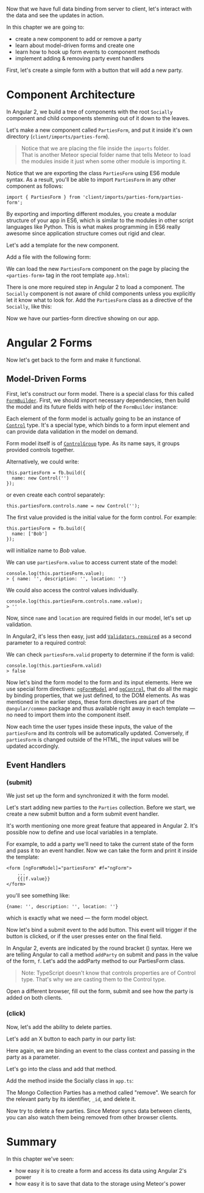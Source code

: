 Now that we have full data binding from server to client, let's interact with the data and see the updates in action.

In this chapter we are going to:

- create a new component to add or remove a party
- learn about model-driven forms and create one
- learn how to hook up form events to component methods
- implement adding & removing party event handlers

First, let's create a simple form with a button that will add a new party.

# Component Architecture

In Angular 2, we build a tree of components with the root `Socially` component and
child components stemming out of it down to the leaves.

Let's make a new component called `PartiesForm`, and put it inside it's own directory (`client/imports/parties-form`).

> Notice that we are placing the file inside the `imports` folder.  
> That is another Meteor special folder name that tells Meteor to load the modules inside it just when some other module is importing it.  

<diffbox tutorial="angular2-meteor-socially" step="4.1"></diffbox>

Notice that we are exporting the class `PartiesForm` using ES6 module syntax. 
As a result, you'll be able to import `PartiesForm` in any other component as follows:

    import { PartiesForm } from 'client/imports/parties-form/parties-form';

By exporting and importing different modules, you create a modular structure of your app in ES6,
which is similar to the modules in other script languages like Python.
This is what makes programming in ES6 really awesome since application structure comes out rigid and clear.

Let's add a template for the new component.

Add a file with the following form:

<diffbox tutorial="angular2-meteor-socially" step="4.2"></diffbox>

We can load the new `PartiesForm` component on the page by placing the `<parties-form>` tag in the root template `app.html`:

<diffbox tutorial="angular2-meteor-socially" step="4.3"></diffbox>

There is one more required step in Angular 2 to load a component. The `Socially` component is not aware of child components unless you explicitly let it know what to look for. Add the `PartiesForm` class as a directive of the `Socially`, like this:

<diffbox tutorial="angular2-meteor-socially" step="4.4"></diffbox>

Now we have our parties-form directive showing on our app.

# Angular 2 Forms

Now let's get back to the form and make it functional.

## Model-Driven Forms

First, let's construct our form model. There is a special class for this called [`FormBuilder`](https://angular.io/docs/ts/latest/api/common/FormBuilder-class.html).
First, we should import necessary dependencies, then build the model and its future fields with help of the `FormBuilder` instance:

<diffbox tutorial="angular2-meteor-socially" step="4.5"></diffbox>

Each element of the form model is actually going to be an instance of [`Control`](https://angular.io/docs/ts/latest/api/common/Control-class.html) type.
It's a special type, which binds to a form input element and can provide data validation
in the model on demand.

Form model itself is of [`ControlGroup`](https://angular.io/docs/js/latest/api/common/ControlGroup-class.html) type. As its name says, it groups provided controls together.

Alternatively, we could write:

    this.partiesForm = fb.build({
      name: new Control('')
    });

or even create each control separately:

    this.partiesForm.controls.name = new Control('');

The first value provided is the initial value for the form control. For example:

    this.partiesForm = fb.build({
      name: ['Bob']
    });

will initialize name to _Bob_ value.

We can use `partiesForm.value` to access current state of the model:

    console.log(this.partiesForm.value);
    > { name: '', description: '', location: ''}

We could also access the control values individually.

    console.log(this.partiesForm.controls.name.value);
    > ''

Now, since `name` and `location` are required fields in our model, let's set up validation.

In Angular2, it's less then easy, just add [`Validators.required`](https://angular.io/docs/ts/latest/api/common/Validators-class.html) as a second parameter to a required control:

<diffbox tutorial="angular2-meteor-socially" step="4.6"></diffbox>

We can check `partiesForm.valid` property to determine if the form is valid:  

    console.log(this.partiesForm.valid)
    > false

Now let's bind the form model to the form and its input elements. Here we use special
form directives: [`ngFormModel`](https://angular.io/docs/ts/latest/api/common/NgFormModel-directive.html) and [`ngControl`](https://angular.io/docs/ts/latest/api/common/NgControl-class.html), that do all the magic by binding properties, that we just defined, to the DOM elements. As was mentioned in the earlier steps, these form directives are part of the `@angular/common` package and thus available right away in each template — no need to import them into the component itself.

<diffbox tutorial="angular2-meteor-socially" step="4.7"></diffbox>

Now each time the user types inside these inputs, the value of the `partiesForm` and its controls will be automatically updated.
Conversely, if `partiesForm` is changed outside of the HTML, the input values will be updated accordingly.

## Event Handlers

### (submit)

We just set up the form and synchronized it with the form model.

Let's start adding new parties to the `Parties` collection.
Before we start, we create a new submit button and a form submit event handler.

It's worth mentioning one more great feature that appeared in Angular 2.
It's possible now to define and use local variables in a template.

For example, to add a party we'll need to take the
current state of the form and pass it to an event handler.
Now we can take the form and print it inside the template:

    <form [ngFormModel]="partiesForm" #f="ngForm">
        ...
        {{|f.value}}
    </form>

you'll see something like:

    {name: '', description: '', location: ''}

which is exactly what we need — the form model object.

Now let's bind a submit event to the add button.
This event will trigger if the button is clicked, or if the user presses enter on the final field.

<diffbox tutorial="angular2-meteor-socially" step="4.8"></diffbox>

In Angular 2, events are indicated by the round bracket () syntax. Here we are telling Angular to call a method `addParty` on submit and pass in the value of the form, `f`. Let's add the addParty method to our PartiesForm class.

<diffbox tutorial="angular2-meteor-socially" step="4.9"></diffbox>

> Note: TypeScript doesn't know that controls properties are of Control type.
> That's why we are casting them to the Control type.

Open a different browser, fill out the form, submit and see how the party is added on both clients.

### (click)

Now, let's add the ability to delete parties.

Let's add an X button to each party in our party list:

<diffbox tutorial="angular2-meteor-socially" step="4.10"></diffbox>


Here again, we are binding an event to the class context and passing in the party as a parameter.

Let's go into the class and add that method.

Add the method inside the Socially class in `app.ts`:

<diffbox tutorial="angular2-meteor-socially" step="4.11"></diffbox>

The Mongo Collection Parties has a method called "remove". We search for the relevant party by its identifier, `_id`, and delete it.

Now try to delete a few parties. Since Meteor syncs data between clients, you can also watch them being removed from other browser clients.


# Summary

In this chapter we've seen:

- how easy it is to create a form and access its data using Angular 2's power
- how easy it is to save that data to the storage using Meteor's power
